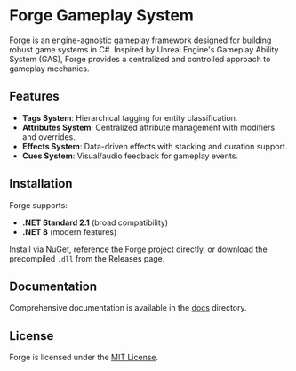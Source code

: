 # Forge Gameplay System

Forge is an engine-agnostic gameplay framework designed for building robust game systems in C#. Inspired by Unreal Engine's Gameplay Ability System (GAS), Forge provides a centralized and controlled approach to gameplay mechanics.

## Features

- **Tags System**: Hierarchical tagging for entity classification.
- **Attributes System**: Centralized attribute management with modifiers and overrides.
- **Effects System**: Data-driven effects with stacking and duration support.
- **Cues System**: Visual/audio feedback for gameplay events.

## Installation

Forge supports:

- **.NET Standard 2.1** (broad compatibility)
- **.NET 8** (modern features)

Install via NuGet, reference the Forge project directly, or download the precompiled `.dll` from the Releases page.

## Documentation

Comprehensive documentation is available in the [docs](https://github.com/gamesmiths-guild/forge/tree/main/docs) directory.

## License

Forge is licensed under the [MIT License](https://github.com/gamesmiths-guild/forge/blob/main/LICENSE).
